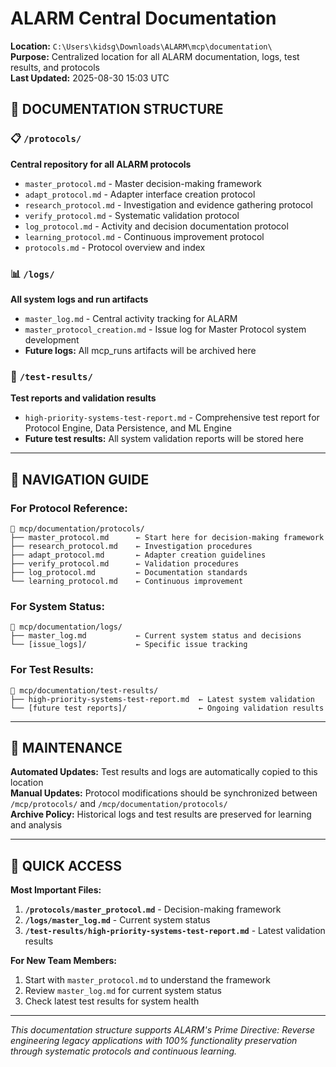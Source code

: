 # ALARM Central Documentation

**Location:** `C:\Users\kidsg\Downloads\ALARM\mcp\documentation\`  
**Purpose:** Centralized location for all ALARM documentation, logs, test results, and protocols  
**Last Updated:** 2025-08-30 15:03 UTC

## 📁 **DOCUMENTATION STRUCTURE**

### **📋 `/protocols/`**
**Central repository for all ALARM protocols**
- `master_protocol.md` - Master decision-making framework
- `adapt_protocol.md` - Adapter interface creation protocol  
- `research_protocol.md` - Investigation and evidence gathering protocol
- `verify_protocol.md` - Systematic validation protocol
- `log_protocol.md` - Activity and decision documentation protocol
- `learning_protocol.md` - Continuous improvement protocol
- `protocols.md` - Protocol overview and index

### **📊 `/logs/`**
**All system logs and run artifacts**
- `master_log.md` - Central activity tracking for ALARM
- `master_protocol_creation.md` - Issue log for Master Protocol system development
- **Future logs:** All mcp_runs artifacts will be archived here

### **🧪 `/test-results/`**
**Test reports and validation results**
- `high-priority-systems-test-report.md` - Comprehensive test report for Protocol Engine, Data Persistence, and ML Engine
- **Future test results:** All system validation reports will be stored here

---

## 🎯 **NAVIGATION GUIDE**

### **For Protocol Reference:**
```
📁 mcp/documentation/protocols/
├── master_protocol.md      ← Start here for decision-making framework
├── research_protocol.md    ← Investigation procedures
├── adapt_protocol.md       ← Adapter creation guidelines
├── verify_protocol.md      ← Validation procedures
├── log_protocol.md         ← Documentation standards
└── learning_protocol.md    ← Continuous improvement
```

### **For System Status:**
```
📁 mcp/documentation/logs/
├── master_log.md           ← Current system status and decisions
└── [issue_logs]/           ← Specific issue tracking
```

### **For Test Results:**
```
📁 mcp/documentation/test-results/
├── high-priority-systems-test-report.md  ← Latest system validation
└── [future test reports]/                ← Ongoing validation results
```

---

## 🔄 **MAINTENANCE**

**Automated Updates:** Test results and logs are automatically copied to this location  
**Manual Updates:** Protocol modifications should be synchronized between `/mcp/protocols/` and `/mcp/documentation/protocols/`  
**Archive Policy:** Historical logs and test results are preserved for learning and analysis

---

## 🎯 **QUICK ACCESS**

**Most Important Files:**
1. **`/protocols/master_protocol.md`** - Decision-making framework
2. **`/logs/master_log.md`** - Current system status  
3. **`/test-results/high-priority-systems-test-report.md`** - Latest validation results

**For New Team Members:**
1. Start with `master_protocol.md` to understand the framework
2. Review `master_log.md` for current system status
3. Check latest test results for system health

---

*This documentation structure supports ALARM's Prime Directive: Reverse engineering legacy applications with 100% functionality preservation through systematic protocols and continuous learning.*
